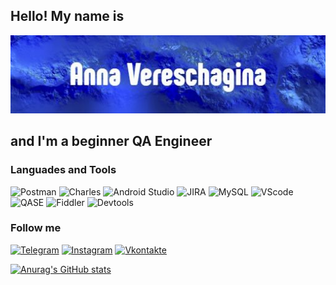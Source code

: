 ## Hello! My name is
![Header](https://github.com/AnnaVeresch/annaveresch/blob/main/assets/collage.jpg)

## and I'm a beginner QA Engineer

### Languades and Tools
![Postman](https://img.shields.io/badge/-Postman-191970?style=for-the-badge&logo=postman&logoColor=FF4500)
![Charles](https://img.shields.io/badge/-Charles-191970?style=for-the-badge&logo=charles&logoColor=FFFFFF)
![Android Studio](https://img.shields.io/badge/-Android_Studio-191970?style=for-the-badge&logo=androidstudio&logoColor=008000)
![JIRA](https://img.shields.io/badge/-jira-191970?style=for-the-badge&logo=jira&logoColor=FF4500)
![MySQL](https://img.shields.io/badge/-mysql-191970?style=for-the-badge&logo=mysql&logoColor=008080)
![VScode](https://img.shields.io/badge/-vscode-191970?style=for-the-badge&logo=visualstudiocode&logoColor=00BFFF)
![QASE](https://img.shields.io/badge/-qase-191970?style=for-the-badge&logo=qase&logoColor=FFFFFF)
![Fiddler](https://img.shields.io/badge/-fiddler-191970?style=for-the-badge&logo=fiddler&logoColor=FFFFFF)
![Devtools](https://img.shields.io/badge/-devtools-191970?style=for-the-badge&logo=devtools&logoColor=FFFFFF)


### Follow me
[![Telegram](https://img.shields.io/badge/-telegram-191970?style=for-the-badge&logo=telegram&logoColor=00BFFF)](https://t.me/seaanna)
[![Instagram](https://img.shields.io/badge/-instagram-191970?style=for-the-badge&logo=instagram&logoColor=8B008B)](https://www.instagram.com/sea__anna)
[![Vkontakte](https://img.shields.io/badge/-vkontakte-191970?style=for-the-badge&logo=VK&logoColor=1E90FF)](https://vk.com/seaanna)

[![Anurag's GitHub stats](https://github-readme-stats.vercel.app/api?username=annaveresch&show_icons=true)](https://github.com/anuraghazra/github-readme-stats)
